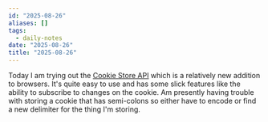 ```yaml
---
id: "2025-08-26"
aliases: []
tags:
  - daily-notes
date: "2025-08-26"
title: "2025-08-26"
---
```


Today I am trying out the [Cookie Store API](https://developer.mozilla.org/en-US/docs/Web/API/Cookie_Store_API) which is a relatively new addition to browsers. It's quite easy to use and has some slick features like the ability to subscribe to changes on the cookie.  Am presently having trouble with storing a cookie that has semi-colons so either have to encode or find a new delimiter for the thing I'm storing.

